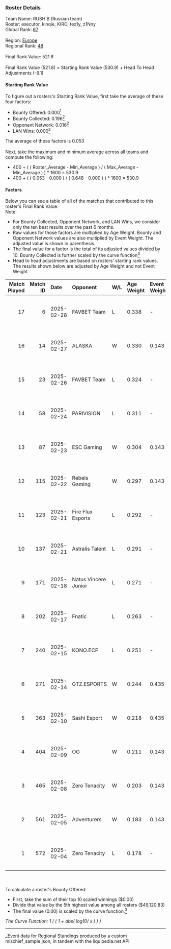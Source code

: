 ### Roster Details<br />
Team Name: RUSH B (Russian team)<br />
Roster: executor, kinqie, KIRO, tex1y, z1Nny<br />
Global Rank: [67](../../standings_global_2025_07_07.md)<br />
<br />
Region: [Europe]( ../../standings_europe_2025_07_07.md)<br />
Regional Rank: [48]( ../../standings_europe_2025_07_07.md)<br />
<br />
Final Rank Value:  521.8<br />
<br />
Final Rank Value (521.8) = Starting Rank Value (530.9) + Head To Head Adjustments (-9.1)<br />

#### Starting Rank Value<br />
To figure out a rosters's Starting Rank Value, first take the average of these four factors:<br />
- Bounty Offered: 0.000[<sup>1</sup>](#table2)
- Bounty Collected: 0.196[<sup>2</sup>](#table1)
- Opponent Network: 0.016[<sup>2</sup>](#table1)
- LAN Wins: 0.000[<sup>2</sup>](#table1)

The average of these factors is 0.053<br />
<br />
Next, take the maximum and minimum average across all teams and compute the following:<br />
- 400 + ( ( Roster_Average - Min_Average ) / ( Max_Average - Min_Average ) ) * 1600 = 530.9
- 400 + ( ( 0.053 - 0.000 ) / ( 0.648 - 0.000 ) ) * 1600 = 530.9


#### Factors<br />
Below you can see a table of all of the matches that contributed to this roster's Final Rank Value.<br />
Note:<br />

- For Bounty Collected, Opponent Network, and LAN Wins, we consider only the ten best results over the past 6 months.
- Raw values for those factors are multiplied by Age Weight. Bounty and Opponent Network values are also multiplied by Event Weight. The adjusted value is shown in parenthesis.
- The final value for a factor is the total of its adjusted values divided by 10. Bounty Collected is further scaled by the curve function[<sup>3</sup>](#curveFunction)
- Head to head adjustments are based on rosters' starting rank values. The results shown below are adjusted by Age Weight and not Event Weight
<span id="table1"></span><br />


| Match Played | Match ID | Date       | Opponent             | W/L | Age Weight | Event Weight | Bounty Collected | Opponent Network | LAN Wins  | H2H Adj. | Roster                               |
| -: | -: | :- | :- | :- | :- | :- | :- | :- | :- | -: | :- |
|           17 |        6 | 2025-02-28 | FAVBET Team          | L   | 0.338      | -            | -                | -                | -         |    -7.04 | executor, kinqie, KIRO, tex1y, z1Nny |
|           16 |       14 | 2025-02-27 | ALASKA               | W   | 0.330      | 0.143        | 0.017 (0.001)    | 0.519 (0.024)    | 0 (0.000) |     9.66 | executor, kinqie, KIRO, tex1y, z1Nny |
|           15 |       23 | 2025-02-26 | FAVBET Team          | L   | 0.324      | -            | -                | -                | -         |    -6.75 | executor, kinqie, KIRO, tex1y, z1Nny |
|           14 |       58 | 2025-02-24 | PARIVISION           | L   | 0.311      | -            | -                | -                | -         |    -3.81 | executor, kinqie, KIRO, tex1y, z1Nny |
|           13 |       87 | 2025-02-23 | ESC Gaming           | W   | 0.304      | 0.143        | 0.000 (0.000)    | 0.236 (0.010)    | 0 (0.000) |     3.21 | executor, kinqie, KIRO, tex1y, z1Nny |
|           12 |      115 | 2025-02-22 | Rebels Gaming        | W   | 0.297      | 0.143        | 0.000 (0.000)    | 0.297 (0.013)    | 0 (0.000) |     3.22 | executor, kinqie, KIRO, tex1y, z1Nny |
|           11 |      123 | 2025-02-21 | Fire Flux Esports    | L   | 0.292      | -            | -                | -                | -         |    -4.14 | executor, kinqie, KIRO, tex1y, z1Nny |
|           10 |      137 | 2025-02-21 | Astralis Talent      | L   | 0.291      | -            | -                | -                | -         |    -6.22 | executor, kinqie, KIRO, tex1y, z1Nny |
|            9 |      171 | 2025-02-18 | Natus Vincere Junior | L   | 0.271      | -            | -                | -                | -         |    -1.74 | executor, kinqie, KIRO, tex1y, z1Nny |
|            8 |      202 | 2025-02-17 | Fnatic               | L   | 0.263      | -            | -                | -                | -         |    -3.54 | executor, kinqie, KIRO, tex1y, z1Nny |
|            7 |      240 | 2025-02-15 | KONO.ECF             | L   | 0.251      | -            | -                | -                | -         |    -5.38 | executor, kinqie, KIRO, tex1y, z1Nny |
|            6 |      271 | 2025-02-14 | GTZ.ESPORTS          | W   | 0.244      | 0.435        | 0.000 (0.000)    | 0.228 (0.024)    | 0 (0.000) |     4.03 | executor, kinqie, KIRO, tex1y, z1Nny |
|            5 |      363 | 2025-02-10 | Sashi Esport         | W   | 0.218      | 0.435        | 0.000 (0.000)    | 0.523 (0.050)    | 0 (0.000) |     3.68 | executor, kinqie, KIRO, tex1y, z1Nny |
|            4 |      404 | 2025-02-09 | OG                   | W   | 0.211      | 0.143        | 0.000 (0.000)    | 1.000 (0.030)    | 0 (0.000) |     3.67 | executor, kinqie, KIRO, tex1y, z1Nny |
|            3 |      465 | 2025-02-08 | Zero Tenacity        | W   | 0.203      | 0.143        | 0.000 (0.000)    | 0.367 (0.011)    | 0 (0.000) |     3.10 | executor, kinqie, KIRO, tex1y, z1Nny |
|            2 |      561 | 2025-02-05 | Adventurers          | W   | 0.183      | 0.143        | 0.000 (0.000)    | 0.000 (0.000)    | 0 (0.000) |     1.86 | executor, kinqie, KIRO, tex1y, z1Nny |
|            1 |      572 | 2025-02-04 | Zero Tenacity        | L   | 0.178      | -            | -                | -                | -         |    -2.90 | executor, kinqie, KIRO, tex1y, z1Nny |

<br />
<span id="table2"></span><br />
To calculate a roster's Bounty Offered:<br />

- First, take the sum of their top 10 scaled winnings ($0.00)
- Divide that value by the 5th highest value among all rosters ($49,120.83)
- The final value (0.00) is scaled by the curve function.[<sup>3</sup>](#curveFunction)

<span id="curveFunction"></span>_The Curve Function: 1 / ( 1 + abs( log10( x ) ) )_<br />

---
_Event data for Regional Standings produced by a custom mischief_sample.json, in tandem with the liquipedia.net API<br />
